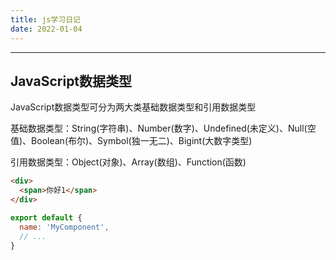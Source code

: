 ```yaml
---
title: js学习日记
date: 2022-01-04
---
```

---
JavaScript数据类型
---
JavaScript数据类型可分为两大类基础数据类型和引用数据类型

基础数据类型：String(字符串)、Number(数字)、Undefined(未定义)、Null(空值)、Boolean(布尔)、Symbol(独一无二)、Bigint(大数字类型)

引用数据类型：Object(对象)、Array(数组)、Function(函数)
``` html
<div>
  <span>你好1</span>
</div>
```

``` js
export default {
  name: 'MyComponent',
  // ...
}
```